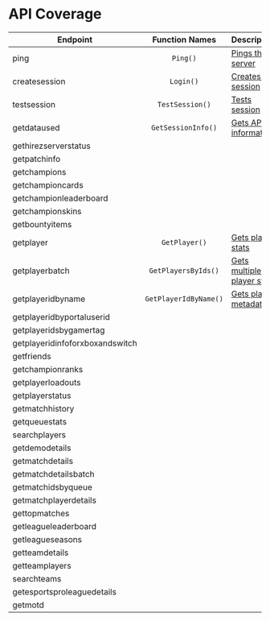# API Coverage



| Endpoint                        |    Function Names     | Description                                                                                                        | Finished |
| ------------------------------- | :-------------------: | ------------------------------------------------------------------------------------------------------------------ | :------: |
| ping                            |       `Ping()`        | [Pings the server](https://github.com/de-MMXIV/Paladins.net/blob/master/Docs/Usage.md#ping)                        |    ✔     |
| createsession                   |       `Login()`       | [Creates a session](https://github.com/de-MMXIV/Paladins.net/blob/master/Docs/Usage.md#create-session)             |    ✔     |
| testsession                     |    `TestSession()`    | [Tests session](https://github.com/de-MMXIV/Paladins.net/blob/master/Docs/Usage.md#test-session)                   |    ✔     |
| getdataused                     |  `GetSessionInfo()`   | [Gets API information](https://github.com/de-MMXIV/Paladins.net/blob/master/Docs/Usage.md#get-session-info)        |    ✔     |
| gethirezserverstatus            |                       |                                                                                                                    |    ❌     |
| getpatchinfo                    |                       |                                                                                                                    |    ❌     |
| getchampions                    |                       |                                                                                                                    |    ❌     |
| getchampioncards                |                       |                                                                                                                    |    ❌     |
| getchampionleaderboard          |                       |                                                                                                                    |    ❌     |
| getchampionskins                |                       |                                                                                                                    |    ❌     |
| getbountyitems                  |                       |                                                                                                                    |    ❌     |
| getplayer                       |     `GetPlayer()`     | [Gets player stats](https://github.com/de-MMXIV/Paladins.net/blob/master/Docs/Usage.md#get-player)                 |    ✔     |
| getplayerbatch                  |  `GetPlayersByIds()`  | [Gets multiple player stats](https://github.com/de-MMXIV/Paladins.net/blob/master/Docs/Usage.md#get-players-by-id) |    ✔     |
| getplayeridbyname               | `GetPlayerIdByName()` | [Gets player metadata](https://github.com/de-MMXIV/Paladins.net/blob/master/Docs/Usage.md#get-playerid-by-name)    |    ✔     |
| getplayeridbyportaluserid       |                       |                                                                                                                    |    ❌     |
| getplayeridsbygamertag          |                       |                                                                                                                    |    ❌     |
| getplayeridinfoforxboxandswitch |                       |                                                                                                                    |    ❌     |
| getfriends                      |                       |                                                                                                                    |    ❌     |
| getchampionranks                |                       |                                                                                                                    |    ❌     |
| getplayerloadouts               |                       |                                                                                                                    |    ❌     |
| getplayerstatus                 |                       |                                                                                                                    |    ❌     |
| getmatchhistory                 |                       |                                                                                                                    |    ❌     |
| getqueuestats                   |                       |                                                                                                                    |    ❌     |
| searchplayers                   |                       |                                                                                                                    |    ❌     |
| getdemodetails                  |                       |                                                                                                                    |    ❌     |
| getmatchdetails                 |                       |                                                                                                                    |    ❌     |
| getmatchdetailsbatch            |                       |                                                                                                                    |    ❌     |
| getmatchidsbyqueue              |                       |                                                                                                                    |    ❌     |
| getmatchplayerdetails           |                       |                                                                                                                    |    ❌     |
| gettopmatches                   |                       |                                                                                                                    |    ❌     |
| getleagueleaderboard            |                       |                                                                                                                    |    ❌     |
| getleagueseasons                |                       |                                                                                                                    |    ❌     |
| getteamdetails                  |                       |                                                                                                                    |    ❌     |
| getteamplayers                  |                       |                                                                                                                    |    ❌     |
| searchteams                     |                       |                                                                                                                    |    ❌     |
| getesportsproleaguedetails      |                       |                                                                                                                    |    ❌     |
| getmotd                         |                       |                                                                                                                    |    ❌     |
